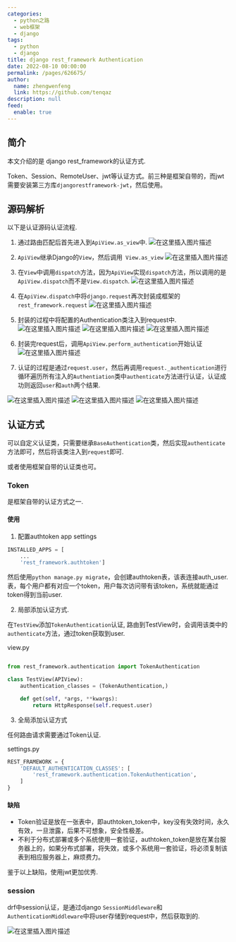 ```yaml
---
categories: 
  - python之路
  - web框架
  - django
tags: 
  - python
  - django
title: django rest_framework Authentication
date: 2022-08-10 00:00:00
permalink: /pages/626675/
author: 
  name: zhengwenfeng
  link: https://github.com/tenqaz
description: null
feed: 
  enable: true
---
```




## 简介

本文介绍的是 django rest_framework的认证方式.

Token、Session、RemoteUser、jwt等认证方式。前三种是框架自带的，而jwt需要安装第三方库`djangorestframework-jwt`，然后使用。

## 源码解析

以下是认证源码认证流程.

1. 通过路由匹配后首先进入到`ApiView.as_view`中.
![在这里插入图片描述](https://gcore.jsdelivr.net/gh/tenqaz/BLOG-CDN@main/1604217645776.png#alt=)

2. `ApiView`继承Django的`View`，然后调用` View.as_view`
![在这里插入图片描述](https://gcore.jsdelivr.net/gh/tenqaz/BLOG-CDN@main/1604217692151.png#alt=)

3. 在`View`中调用`dispatch`方法，因为`ApiView`实现`dispatch`方法，所以调用的是`ApiView.dispatch`而不是`View.dispatch`.
![在这里插入图片描述](https://gcore.jsdelivr.net/gh/tenqaz/BLOG-CDN@main/1604217722635.png#alt=)

4. 在`ApiView.dispatch`中将`django.request`再次封装成框架的`rest_framework.request`
![在这里插入图片描述](https://gcore.jsdelivr.net/gh/tenqaz/BLOG-CDN@main/1604217752105.png#alt=)

5.  封装的过程中将配置的Authentication类注入到request中.
![在这里插入图片描述](https://gcore.jsdelivr.net/gh/tenqaz/BLOG-CDN@main/1604217777505.png#alt=)
![在这里插入图片描述](https://gcore.jsdelivr.net/gh/tenqaz/BLOG-CDN@main/1604217802098.png#alt=)
![在这里插入图片描述](https://gcore.jsdelivr.net/gh/tenqaz/BLOG-CDN@main/1604217826988.png#alt=)
6. 封装完request后，调用`ApiView.perform_authentication`开始认证
![在这里插入图片描述](https://gcore.jsdelivr.net/gh/tenqaz/BLOG-CDN@main/1604217857749.png#alt=)

7. 认证的过程是通过`request.user`，然后再调用`request._authentication`进行循环遍历所有注入的`Authentiation`类中`authenticate`方法进行认证，认证成功则返回`user`和`auth`两个结果.

![在这里插入图片描述](https://gcore.jsdelivr.net/gh/tenqaz/BLOG-CDN@main/1604217884904.png#alt=)
![在这里插入图片描述](https://gcore.jsdelivr.net/gh/tenqaz/BLOG-CDN@main/1604217914132.png#alt=)
![在这里插入图片描述](https://gcore.jsdelivr.net/gh/tenqaz/BLOG-CDN@main/1604217936978.png#alt=)

## 认证方式

可以自定义认证类，只需要继承`BaseAuthentication`类，然后实现`authenticate`方法即可，然后将该类注入到`request`即可.

或者使用框架自带的认证类也可。

### Token

是框架自带的认证方式之一.

#### 使用

1. 配置authtoken app
settings
```python
INSTALLED_APPS = [
    ...
    'rest_framework.authtoken']
```

然后使用`python manage.py migrate`，会创建authtoken表，该表连接auth_user.表，每个用户都有对应一个token，用户每次访问带有该token，系统就能通过token得到当前user. 

2. 局部添加认证方式.

在`TestView`添加`TokenAuthentication`认证, 路由到TestView时，会调用该类中的`authenticate`方法，通过token获取到user.

view.py
```python

from rest_framework.authentication import TokenAuthentication

class TestView(APIView):
    authentication_classes = (TokenAuthentication,)

    def get(self, *args, **kwargs):
        return HttpResponse(self.request.user)
```

3. 全局添加认证方式

任何路由请求需要通过Token认证.

settings.py
```python
REST_FRAMEWORK = {
    'DEFAULT_AUTHENTICATION_CLASSES': [
        'rest_framework.authentication.TokenAuthentication',
    ]
}
```

#### 缺陷

* Token验证是放在一张表中，即authtoken_token中，key没有失效时间，永久有效，一旦泄露，后果不可想象，安全性极差。　　
* 不利于分布式部署或多个系统使用一套验证，authtoken_token是放在某台服务器上的，如果分布式部署，将失效，或多个系统用一套验证，将必须复制该表到相应服务器上，麻烦费力。

鉴于以上缺陷，使用jwt更加优秀.

### session 

drf中session认证，是通过django `SessionMiddleware`和`AuthenticationMiddleware`中将user存储到request中，然后获取到的.

![在这里插入图片描述](https://gcore.jsdelivr.net/gh/tenqaz/BLOG-CDN@main/1604217962598.png#alt=)